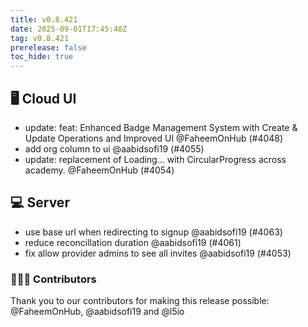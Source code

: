 ```yaml
---
title: v0.8.421
date: 2025-09-01T17:45:48Z
tag: v0.8.421
prerelease: false
toc_hide: true
---
```


## 🖥 Cloud UI

- update: feat: Enhanced Badge Management System with Create & Update Operations and Improved UI @FaheemOnHub (#4048)
- add org column to ui @aabidsofi19 (#4055)
- update: replacement of Loading... with CircularProgress across academy. @FaheemOnHub (#4054)

## 💻 Server

- use base url when redirecting to signup @aabidsofi19 (#4063)
- reduce reconcillation duration @aabidsofi19 (#4061)
- fix allow provider admins to see all invites @aabidsofi19 (#4053)

### 👨🏽‍💻 Contributors

Thank you to our contributors for making this release possible:
@FaheemOnHub, @aabidsofi19 and @l5io

